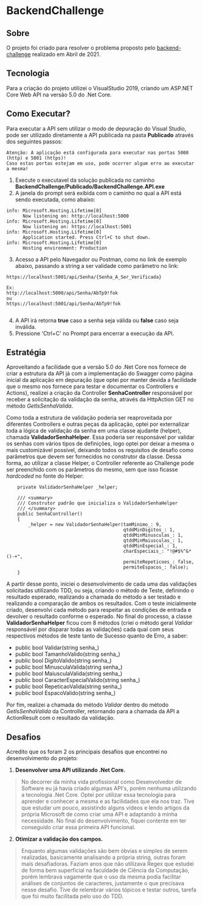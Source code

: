 # BackendChallenge

## Sobre
O projeto foi criado para resolver o problema proposto pelo [backend-challenge](https://github.com/itidigital/backend-challenge) realizado em Abril de 2021.

## Tecnologia
Para a criação do projeto utilizei o VisualStudio 2019, criando um ASP.NET Core Web API na versão 5.0 do .Net Core.

## Como Executar?
Para executar a API sem utilizar o modo de depuração do Visual Studio, pode ser utilizado diretamente a API publicada na pasta **Publicado** através dos seguintes passos:
```
Atenção: A aplicação está configurada para executar nas portas 5000 (http) e 5001 (https)!
Caso estas portas estejam em uso, pode ocorrer algum erro ao executar a mesma!
```

1. Execute o executavel da solução publicada no caminho **BackendChallenge/Publicado/BackendChallenge.API.exe**
2. A janela do prompt será exibida com o caminho no qual a API está sendo executada, como abaixo:
```
info: Microsoft.Hosting.Lifetime[0]
      Now listening on: http://localhost:5000
info: Microsoft.Hosting.Lifetime[0]
      Now listening on: https://localhost:5001
info: Microsoft.Hosting.Lifetime[0]
      Application started. Press Ctrl+C to shut down.
info: Microsoft.Hosting.Lifetime[0]
      Hosting environment: Production
```
3. Acesso a API pelo Navegador ou Postman, como no link de exemplo abaixo, passando a string a ser validade como parâmetro no link:
```
https://localhost:5001/api/Senha/{Senha_A_Ser_Verificada}

Ex:
http://localhost:5000/api/Senha/AbTp9!fok
ou
https://localhost:5001/api/Senha/AbTp9!fok


```
4. A API irá retorna **true** caso a senha seja válida ou **false** caso seja inválida.
5. Pressione 'Ctrl+C' no Prompt para encerrar a execução da API.

## Estratégia
Aproveitando a facilidade que a versão 5.0 do .Net Core nos fornece de criar a estrutura da API já com a implementação do Swagger como página inicial da aplicação em depuração (que optei por manter devida a facilidade que o mesmo nos fornece para testar e documentar os Controllers e Actions), realizei a criação da Controller **SenhaController** responsável por receber a solicitação da validação da senha, através da HttpAction GET no método *GetIsSenhaValida*.

Como toda a estrutura de validação poderia ser reaproveitada por diferentes Controllers e outras peças da aplicação, optei por externalizar toda a lógica de validação da senha em uma classe ajudante (helper), chamada **ValidadorSenhaHelper**. Essa poderia ser responsável por validar os senhas com vários tipos de definições, logo optei por deixar a mesma o mais customizável possível, deixando todos os requisitos de desafio como parâmetros que devem ser fornecidos no construtor da classe. 
Dessa forma, ao utilizar a classe Helper, o Controller referente ao Challenge pode ser preenchido com os parâmetros do mesmo, sem que isso ficasse *hardcoded* no fonte do Helper:

```
    private ValidadorSenhaHelper _helper;
    
    /// <summary>
    /// Construtor padrão que inicializa o ValidadorSenhaHelper
    /// </summary>
    public SenhaController()
    {
        _helper = new ValidadorSenhaHelper(tamMinimo_: 9,
                                           qtddMinDigitos_: 1,
                                           qtddMinMinusculas_: 1,
                                           qtddMinMaiusculas_: 1,
                                           qtddMinEspecial_: 1,
                                           charEspeciais_: "!@#$%^&*()-+",
                                           permiteRepeticoes_: false,
                                           permiteEspacos_: false);
    }    
```

A partir desse ponto, iniciei o desenvolvimento de cada uma das validações solicitadas utilizando TDD, ou seja, criando o método de Teste, definindo o resultado esperado, realizando a chamada do método a ser testado e realizando a comparação de ambos os resultados. Com o teste inicialmente criado, desenvolvi cada método para respeitar as condições de entrada e devolver o resultado conforme o esperado. No final do processo, a classe **ValidadorSenhaHelper** ficou com 8 métodos (criei o método geral *Validar* responsável por disparar todas as validações) cada qual com seus respectivos métodos de teste tanto de Sucesso quanto de Erro, a saber:

* public bool Validar(string senha_)
* public bool TamanhoValido(string senha_)
* public bool DigitoValido(string senha_)
* public bool MinusculaValida(string senha_)
* public bool MaiusculaValida(string senha_)
* public bool CaracterEspecialValido(string senha_)
* public bool RepeticaoValida(string senha_)
* public bool EspacoValido(string senha_)

Por fim, realizei a chamada do método *Validar* dentro do método *GetIsSenhaValida* da Controller, retornando para a chamada da API a ActionResult com o resultado da validação.

## Desafios
Acredito que os foram 2 os principais desafios que encontrei no desenvolvimento do projeto:

1. **Desenvolver uma API utilizando .Net Core.**
> No decorrer da minha vida profissional como Desenvolvedor de Software eu já havia criado algumas API's, porém nenhuma utilizando a tecnologia .Net Core. Optei por utilizar essa tecnologia para aprender e conhecer a mesma e as facilidades que ela nos traz. Tive que estudar um pouco, assistindo alguns vídeos e lendo artigos da própria Microsoft de como criar uma API e adaptando à minha necessidade. No final do desenvolvimento, fiquei contente em ter conseguido criar essa primeira API funcional.
    
    
2. **Otimizar a validação dos campos.**
> Enquanto algumas validações são bem óbvias e simples de serem realizadas, basicamente analisando a própria string, outras foram mais desafiadoras. Faziam anos que não utilizava Regex que estudei de forma bem superficial na faculdade de Ciência da Computação, porém lembrava vagamente que o uso da mesma podia facilitar análises de conjuntos de caracteres, justamente o que precisava nesse desafio. Tive de relembrar vários tópicos e testar outros, tarefa que foi muito facilitada pelo uso do TDD.



